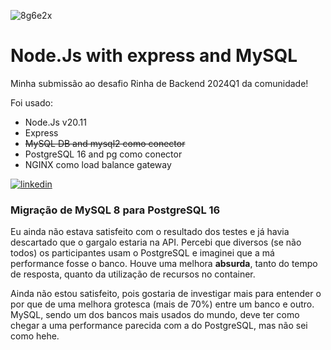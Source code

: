 ![8g6e2x](https://github.com/droderuan/node-rinha-backend-2024q1/assets/43659888/58908935-3f71-4a74-957d-e21767536894)

# Node.Js with express and MySQL

Minha submissão ao desafio Rinha de Backend 2024Q1 da comunidade!

Foi usado:

- Node.Js v20.11
- Express
- ~~MySQL DB and mysql2 como conector~~
- PostgreSQL 16 and pg como conector
- NGINX como load balance gateway

[![linkedin](https://img.shields.io/badge/LinkedIn-0077B5?style=for-the-badge&logo=linkedin&logoColor=white)](https://www.linkedin.com/in/ruan-ferreira-0901/)

### Migração de MySQL 8 para PostgreSQL 16

Eu ainda não estava satisfeito com o resultado dos testes e já havia descartado que o gargalo estaria na API. Percebi que diversos (se não todos) os participantes usam o PostgreSQL e imaginei que a má performance fosse o banco. Houve uma melhora **absurda**, tanto do tempo de resposta, quanto da utilização de recursos no container.

Ainda não estou satisfeito, pois gostaria de investigar mais para entender o por que de uma melhora grotesca (mais de 70%) entre um banco e outro. MySQL, sendo um dos bancos mais usados do mundo, deve ter como chegar a uma performance parecida com a do PostgreSQL, mas não sei como hehe.
